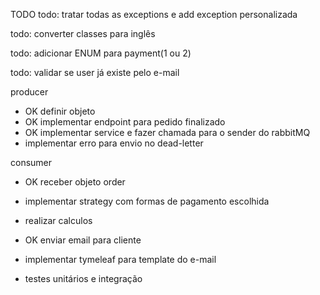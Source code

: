 

TODO
todo: tratar todas as exceptions e add exception personalizada

todo: converter classes para inglês

todo: adicionar ENUM para payment(1 ou 2)

todo: validar se user já existe pelo e-mail

producer

* OK definir objeto
* OK implementar endpoint para pedido finalizado
* OK implementar service e fazer chamada para o sender do rabbitMQ
* implementar erro para envio no dead-letter  

consumer

* OK receber objeto order
* implementar strategy com formas de pagamento escolhida
* realizar calculos
* OK enviar email para cliente
* implementar tymeleaf para template do e-mail


* testes unitários e integração
